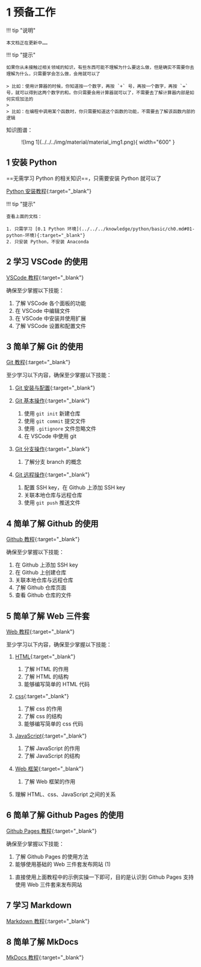 # 1 预备工作

!!! tip "说明"

    本文档正在更新中……

!!! tip "提示"

    如果你从未接触过相关领域的知识，有些东西可能不理解为什么要这么做，但是确实不需要你去理解为什么，只需要学会怎么做，会用就可以了

    > 比如：使用计算器的时候，你知道按一个数字，再按 `+` 号，再按一个数字，再按 `=` 号，就可以得到这两个数字的和。你只需要会用计算器就可以了，不需要去了解计算器内部是如何实现加法的
    >
    > 比如：在编程中调用某个函数时，你只需要知道这个函数的功能，不需要去了解该函数内部的逻辑

知识图谱：

<figure markdown="span">
  ![Img 1](../../../img/material/material_img1.png){ width="600" }
</figure>

## 1 安装 Python

==无需学习 Python 的相关知识==，只需要安装 Python 就可以了

[Python 安装教程](../../../knowledge/python/basic/ch0.md){:target="_blank"}

!!! tip "提示"

    查看上面的文档：

    1. 只需学习 [0.1 Python 环境](../../../knowledge/python/basic/ch0.md#01-python-环境){:target="_blank"}
    2. 只安装 Python，不安装 Anaconda

## 2 学习 VSCode 的使用

[VSCode 教程](../../../application/vscode/index.md){:target="_blank"}

确保至少掌握以下技能：

1. 了解 VSCode 各个面板的功能
2. 在 VSCode 中编辑文件
3. 在 VSCode 中安装并使用扩展
4. 了解 VSCode 设置和配置文件

## 3 简单了解 Git 的使用

[Git 教程](../../git/index.md){:target="_blank"}

至少学习以下内容，确保至少掌握以下技能：

1. [Git 安装与配置](../../git/ch1.md){:target="_blank"}
2. [Git 基本操作](../../git/ch2.md){:target="_blank"}

    1. 使用 `git init` 新建仓库
    2. 使用 `git commit` 提交文件
    3. 使用 `.gitignore` 文件忽略文件
    4. 在 VSCode 中使用 git

3. [Git 分支操作](../../git/ch3.md){:target="_blank"}

    1. 了解分支 branch 的概念

4. [Git 远程操作](../../git/ch4.md){:target="_blank"}

    1. 配置 SSH key，在 Github 上添加 SSH key
    2. 关联本地仓库与远程仓库
    3. 使用 `git push` 推送文件

## 4 简单了解 Github 的使用

[Github 教程](../../github/index.md){:target="_blank"}

确保至少掌握以下技能：

1. 在 Github 上添加 SSH key
2. 在 Github 上创建仓库
3. 关联本地仓库与远程仓库
4. 了解 Github 仓库页面
5. 查看 Github 仓库的文件

## 5 简单了解 Web 三件套

[Web 教程](../../../knowledge/web/index.md){:target="_blank"}

至少学习以下内容，确保至少掌握以下技能：

1. [HTML](../../../knowledge/web/html.md){:target="_blank"}

    1. 了解 HTML 的作用
    2. 了解 HTML 的结构
    3. 能够编写简单的 HTML 代码

2. [css](../../../knowledge/web/css.md){:target="_blank"}

    1. 了解 css 的作用
    2. 了解 css 的结构
    3. 能够编写简单的 css 代码

3. [JavaScript](../../../knowledge/web/javascript.md){:target="_blank"}

    1. 了解 JavaScript 的作用
    2. 了解 JavaScript 的结构

4. [Web 框架](../../../knowledge/web/index.md#2-web-框架){:target="_blank"}

    1. 了解 Web 框架的作用

5. 理解 HTML、css、JavaScript 之间的关系

## 6 简单了解 Github Pages 的使用

[Github Pages 教程](../../github/github_pages/index.md){:target="_blank"}

确保至少掌握以下技能：

<div class="annotate" markdown>

1. 了解 Github Pages 的使用方法
2. 能够使用基础的 Web 三件套发布网站 (1)

</div>

1. 直接使用上面教程中的示例实操一下即可，目的是认识到 Github Pages 支持使用 Web 三件套来发布网站

## 7 学习 Markdown

[Markdown 教程](../../../knowledge/markdown/index.md){:target="_blank"}

## 8 简单了解 MkDocs

[MkDocs 教程](../../mkdocs/index.md){:target="_blank"}